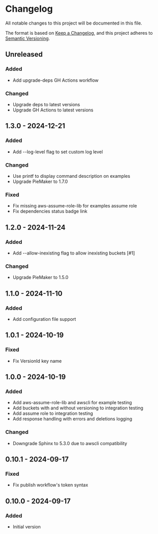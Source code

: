 # Changelog

All notable changes to this project will be documented in this file.

The format is based on [Keep a Changelog](https://keepachangelog.com/en/1.0.0/),
and this project adheres to [Semantic Versioning](https://semver.org/spec/v2.0.0.html).

## Unreleased

### Added
- Add upgrade-deps GH Actions workflow

### Changed
- Upgrade deps to latest versions
- Upgrade GH Actions to latest versions

## 1.3.0 - 2024-12-21
### Added
- Add --log-level flag to set custom log level

### Changed
- Use printf to display command description on examples
- Upgrade PieMaker to 1.7.0

### Fixed
- Fix missing aws-assume-role-lib for examples assume role
- Fix dependencies status badge link

## 1.2.0 - 2024-11-24
### Added
- Add --allow-inexisting flag to allow inexisting buckets [#1]

### Changed
- Upgrade PieMaker to 1.5.0

## 1.1.0 - 2024-11-10
### Added
- Add configuration file support

## 1.0.1 - 2024-10-19
### Fixed
- Fix VersionId key name

## 1.0.0 - 2024-10-19
### Added
- Add aws-assume-role-lib and awscli for example testing
- Add buckets with and without versioning to integration testing
- Add assume role to integration testing
- Add response handling with errors and deletions logging

### Changed
- Downgrade Sphinx to 5.3.0 due to awscli compatibility

## 0.10.1 - 2024-09-17
### Fixed
- Fix publish workflow's token syntax

## 0.10.0 - 2024-09-17
### Added
- Initial version
